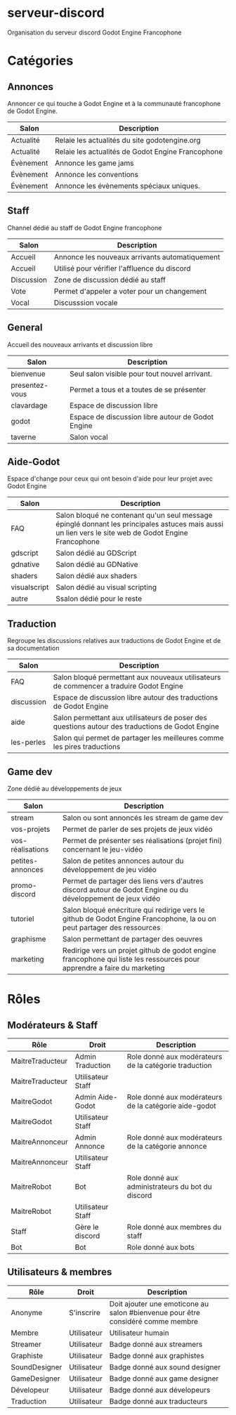 # serveur-discord
Organisation du serveur discord Godot Engine Francophone

# Catégories

## Annonces
Annoncer ce qui touche à Godot Engine et à la communauté francophone de Godot Engine.

|Salon      |Description|
|-----------|-----------|
|Actualité  |Relaie les actualités du site godotengine.org
|Actualité  |Relaie les actualités de Godot Engine Francophone|
|Évènement  |Annonce les game jams|
|Évènement  |Annonce les conventions|
|Évènement  |Annonce les évènements spéciaux uniques.|

## Staff
Channel dédié au staff de Godot Engine francophone

|Salon      |Description|
|-----------|-----------|
|Accueil    |Annonce les nouveaux arrivants automatiquement|
|Accueil    |Utilisé pour vérifier l'affluence du discord|
|Discussion |Zone de discussion dédié au staff|
|Vote       |Permet d'appeler a voter pour un changement|
|Vocal      |Discusssion vocale|

## General
Accueil des nouveaux arrivants et discussion libre

|Salon      |Description|
|-----------|-----------|
|bienvenue  |Seul salon visible pour tout nouvel arrivant.|
|presentez-vous|Permet a tous et a toutes de se présenter|
|clavardage |Espace de discussion libre|
|godot      |Espace de discussion libre autour de Godot Engine|
|taverne    |Salon vocal|

## Aide-Godot
Espace d'change pour ceux qui ont besoin d'aide pour leur projet avec Godot Engine

|Salon      |Description|
|-----------|-----------|
|FAQ        |Salon bloqué ne contenant qu'un seul message épinglé donnant les principales astuces mais aussi un lien vers le site web de Godot Engine Francophone|
|gdscript   |Salon dédié au GDScript|
|gdnative   |Salon dédié au GDNative|
|shaders    |Salon dédié aux shaders|
|visualscript|Salon dédié au visual scripting|
|autre      |Ssalon dédié pour le reste|

## Traduction
Regroupe les discussions relatives aux traductions de Godot Engine et de sa documentation

|Salon      |Description|
|-----------|-----------|
|FAQ        |Salon bloqué permettant aux nouveaux utilisateurs de commencer a traduire Godot Engine|
|discussion |Espace de discussion libre autour des traductions de Godot Engine|
|aide       |Salon permettant aux utilisateurs de poser des questions autour des traductions de Godot Engine|
|les-perles |Salon qui permet de partager les meilleures comme les pires traductions|

## Game dev
Zone dédié au développements de jeux

|Salon      |Description|
|-----------|-----------|
|stream     |Salon ou sont annoncés les stream de game dev|
|vos-projets|Permet de parler de ses projets de jeux vidéo|
|vos-réalisations|Permet de présenter ses réalisations (projet fini) concernant le jeu-vidéo|
|petites-annonces|Salon de petites annonces autour du développement de jeu vidéo|
|promo-discord|Permet de partager des liens vers d'autres discord autour de Godot Engine ou du développement de jeux vidéo|
|tutoriel   |Salon bloqué enécriture qui redirige vers le github de Godot Engine Francophone, la ou on peut partager des ressources|
|graphisme  |Salon permettant de partager des oeuvres|
|marketing  |Redirige vers un projet github de godot engine francophone qui liste les ressources pour apprendre a faire du marketing|

# Rôles

## Modérateurs & Staff

|Rôle                |Droit               |Description         |
|--------------------|--------------------|--------------------|
|MaitreTraducteur    |Admin Traduction    |Role donné aux modérateurs de la catégorie traduction|
|MaitreTraducteur    |Utilisateur Staff   |                    |
|MaitreGodot         |Admin Aide-Godot    |Role donné aux modérateurs de la catégorie aide-godot|
|MaitreGodot         |Utilisateur Staff   |                    |
|MaitreAnnonceur     |Admin Annonce       |Role donné aux modérateurs de la catégorie annonce|
|MaitreAnnonceur     |Utilisateur Staff   |                    |
|MaitreRobot         |Bot                 |Role donné aux administrateurs du bot du discord|
|MaitreRobot         |Utilisateur Staff   |                    |
|Staff               |Gère le discord     |Role donné aux membres du staff|
|Bot                 |Bot                 |Role donné aux bots|

## Utilisateurs & membres

|Rôle                |Droit               |Description         |
|--------------------|--------------------|--------------------|
|Anonyme             |S'inscrire          |Doit ajouter une emoticone au salon #bienvenue pour être considéré comme membre|
|Membre              |Utilisateur         |Utilisateur humain|
|Streamer            |Utilisateur         |Badge donné aux streamers|
|Graphiste           |Utilisateur         |Badge donné aux graphistes|
|SoundDesigner       |Utilisateur         |Badge donné aux sound designer|
|GameDesigner        |Utilisateur         |Badge donné aux game designer|
|Dévelopeur          |Utilisateur         |Badge donné aux dévelopeurs|
|Traduction          |Utilisateur         |Badge donné aux traducteurs|
